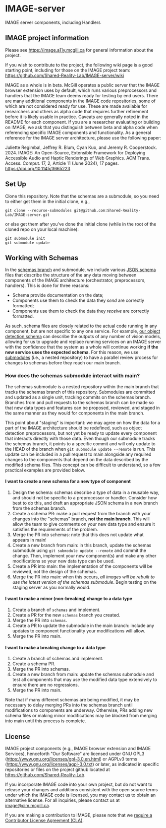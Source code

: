 # IMAGE-server
IMAGE server components, including Handlers

## IMAGE project information
Please see https://image.a11y.mcgill.ca for general information about the project.

If you wish to contribute to the project, the following wiki page is a good starting point, including for those on the IMAGE project team:
https://github.com/Shared-Reality-Lab/IMAGE-server/wiki

IMAGE as a whole is in beta. McGill operates a public server that the IMAGE browser extension uses by default, which runs various preprocessors and handlers that the IMAGE team deems ready for testing by end users. There are many additional components in the IMAGE code repositories, some of which are not considered ready for use. These are made available for researchers and others as alpha code that requires further refinement before it is likely usable in practice. Caveats are generally noted in the README for each component. If you are a researcher evaluating or building on IMAGE, we ask that you distinguish between beta and alpha code when referencing specific IMAGE components and functionality. As a general reference for the IMAGE server architecture, please use the following paper:

Juliette Regimbal, Jeffrey R. Blum, Cyan Kuo, and Jeremy R. Cooperstock. 2024. IMAGE: An Open-Source, Extensible Framework for Deploying Accessible Audio and Haptic Renderings of Web Graphics. ACM Trans. Access. Comput. 17, 2, Article 11 (June 2024), 17 pages. https://doi.org/10.1145/3665223

## Set Up

Clone this repository. Note that the schemas are a submodule, so you need to either get them in the initial clone, e.g.,
```
git clone --recurse-submodules git@github.com:Shared-Reality-Lab/IMAGE-server.git
```

or else get them after you've done the initial clone (while in the root of the cloned repo on your local machine):
```
git submodule init
git submodule update
```

## Working with Schemas

In the [schemas branch](https://github.com/Shared-Reality-Lab/IMAGE-server/tree/schemas) and submodule, we include various [JSON schema](https://json-schema.org/) files that describe the structure of the any data moving between components of the IMAGE architecture (orchestrator, preprocessors, handlers). This is done for three reasons:

* Schema provide documentation on the data;
* Components use them to check the data they *send* are correctly formatted;
* Components use them to check the data they *receive* are correctly formatted.

As such, schema files are closely related to the actual code running in any component, but are not specific to any one service. For example, [our object detection schema](https://github.com/Shared-Reality-Lab/IMAGE-server/blob/schemas/preprocessors/object-detection.schema.json) can describe the outputs of any number of vision models, allowing for us to upgrade and replace running services on an IMAGE server with the confidence that the system as a whole will continue working **if the new service uses the expected schema**. For this reason, we use [submodules](https://git-scm.com/docs/gitsubmodules.html) (i.e., a nested repository) to have a parallel review process for changes to schemas before they reach our main branch.

### How does the schemas submodule interact with main?

The schemas submodule is a nested repository within the main branch that tracks the schemas branch of this repository. Submodules are committed and updated as a single unit, tracking commits on the schemas branch. Branches from and pull requests to the schemas branch can be made so that new data types and features can be proposed, reviewed, and staged in the same manner as they would for components in the main branch.

This point about "staging" is important: we may agree on how the data for a part of the IMAGE architecture should be redefined, such as object detection preprocessors, but not yet be ready to update every component that interacts directly with those data. Even though our submodule tracks the schemas branch, it points to a specific commit and will only update to the HEAD of the branch when `git submodule update --remote` is run. This update can be included in a pull request to main alongside any required changes to the components that depend on the data described by the modified schema files. This concept can be difficult to understand, so a few practical examples are provided below.

#### I want to create a new schema for a new type of component

1. Design the schema: schemas describe a type of data in a reusable way, and should not be specific to a preprocessor or handler. Consider how best to do this, and draft an appropriate JSON schema in a new branch from the schemas branch.
2. Create a schema PR: make a pull request from the branch with your changes into the "schemas" branch, **not the main branch**. This will allow the team to give comments on your new data type and ensure it satisfies the requirements of the problem.
3. Merge the PR into schemas: note that this does not update what appears in main!
4. Create a new branch from main: in this branch, update the schemas submodule using `git submodule update --remote` and commit the change. Then, implement your new component(s) and make any other modifications so your new data type can be used.
5. Create a PR into main: the implementation of the components will be reviewed, not the design of the schemas.
6. Merge the PR into main: when this occurs, *all images will be rebuilt to use the latest version of the schemas submodule*. Begin testing on the staging server as you normally would.

#### I want to make a minor (non-breaking) change to a data type

1. Create a branch of `schemas` and implement.
2. Create a PR for the new `schemas` branch you created.
3. Merge the PR into `schemas`.
4. Create a PR to update the submodule in the main branch: include any updates to component functionality your modifications will allow.
5. Merge the PR into main.

#### I want to make a breaking change to a data type

1. Create a branch of schemas and implement.
2. Create a schema PR.
3. Merge the PR into schemas.
4. Create a new branch from main: update the schemas submodule and test all components that may use the modified data type extensively to ensure there are no regressions.
5. Merge the PR into main.

Note that if many different schemas are being modified, it may be necessary to delay merging PRs into the schemas branch until modifications to components are underway. Otherwise, PRs adding new schema files or making minor modifications may be blocked from merging into main until this process is complete.

## License

IMAGE project components (e.g., IMAGE browser extension and IMAGE Services), henceforth "Our Software" are licensed under GNU GPL3 (https://www.gnu.org/licenses/gpl-3.0.en.html) or AGPLv3 terms (https://www.gnu.org/licenses/agpl-3.0.txt) or later, as indicated in specific repositories or files on the project github located at https://github.com/Shared-Reality-Lab.

If you incorporate IMAGE code into your own project, but do not want to release your changes and additions consistent with the open source terms under which the IMAGE code is licensed, you may contact us to obtain an alternative license. For all inquiries, please contact us at image@cim.mcgill.ca.

If you are making a contribution to IMAGE, please note that we [require a Contributor License Agreement (CLA)](/CLA.md).
